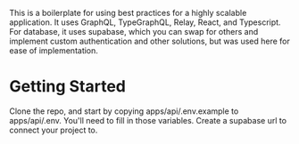 This is a boilerplate for using best practices for a highly scalable application. It uses GraphQL,
TypeGraphQL, Relay, React, and Typescript. For database, it uses supabase, which you can swap for
others and implement custom authentication and other solutions, but was used here for ease of implementation.

# Getting Started

Clone the repo, and start by copying apps/api/.env.example to apps/api/.env.
You'll need to fill in those variables.
Create a supabase url to connect your project to.
